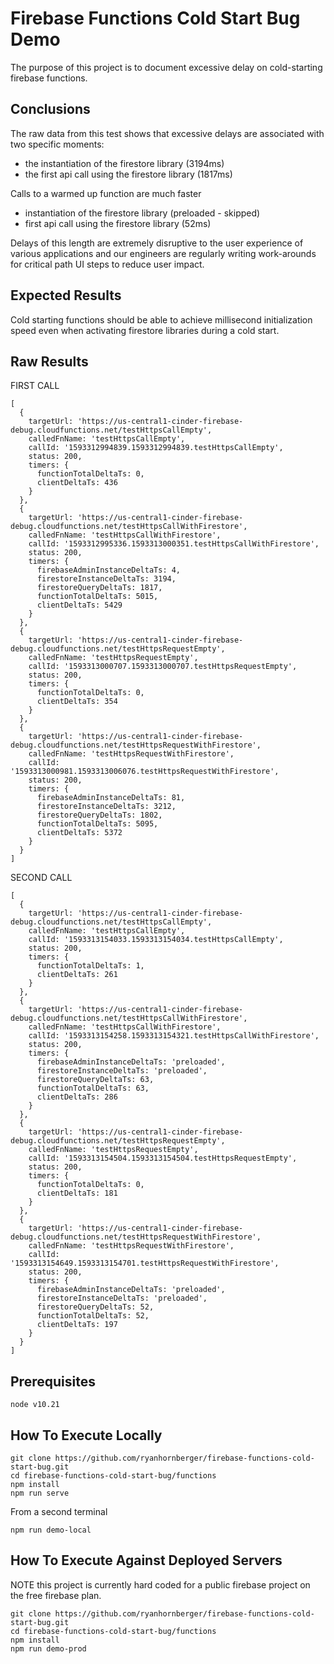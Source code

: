 # Firebase Functions Cold Start Bug Demo

The purpose of this project is to document excessive delay on cold-starting firebase functions.

## Conclusions

The raw data from this test shows that excessive delays are associated with two specific moments:

* the instantiation of the firestore library (3194ms)
* the first api call using the firestore library (1817ms)

Calls to a warmed up function are much faster

* instantiation of the firestore library (preloaded - skipped)
* first api call using the firestore library (52ms)

Delays of this length are extremely disruptive to the user experience of various applications and our
engineers are regularly writing work-arounds for critical path UI steps to reduce user impact.

## Expected Results

Cold starting functions should be able to achieve millisecond initialization speed even when
activating firestore libraries during a cold start.

## Raw Results

FIRST CALL

    [
      {
        targetUrl: 'https://us-central1-cinder-firebase-debug.cloudfunctions.net/testHttpsCallEmpty',
        calledFnName: 'testHttpsCallEmpty',
        callId: '1593312994839.1593312994839.testHttpsCallEmpty',
        status: 200,
        timers: {
          functionTotalDeltaTs: 0,
          clientDeltaTs: 436
        }
      },
      {
        targetUrl: 'https://us-central1-cinder-firebase-debug.cloudfunctions.net/testHttpsCallWithFirestore',
        calledFnName: 'testHttpsCallWithFirestore',
        callId: '1593312995336.1593313000351.testHttpsCallWithFirestore',
        status: 200,
        timers: {
          firebaseAdminInstanceDeltaTs: 4,
          firestoreInstanceDeltaTs: 3194,
          firestoreQueryDeltaTs: 1817,
          functionTotalDeltaTs: 5015,
          clientDeltaTs: 5429
        }
      },
      {
        targetUrl: 'https://us-central1-cinder-firebase-debug.cloudfunctions.net/testHttpsRequestEmpty',
        calledFnName: 'testHttpsRequestEmpty',
        callId: '1593313000707.1593313000707.testHttpsRequestEmpty',
        status: 200,
        timers: {
          functionTotalDeltaTs: 0,
          clientDeltaTs: 354
        }
      },
      {
        targetUrl: 'https://us-central1-cinder-firebase-debug.cloudfunctions.net/testHttpsRequestWithFirestore',
        calledFnName: 'testHttpsRequestWithFirestore',
        callId: '1593313000981.1593313006076.testHttpsRequestWithFirestore',
        status: 200,
        timers: {
          firebaseAdminInstanceDeltaTs: 81,
          firestoreInstanceDeltaTs: 3212,
          firestoreQueryDeltaTs: 1802,
          functionTotalDeltaTs: 5095,
          clientDeltaTs: 5372
        }
      }
    ]

SECOND CALL

    [
      {
        targetUrl: 'https://us-central1-cinder-firebase-debug.cloudfunctions.net/testHttpsCallEmpty',
        calledFnName: 'testHttpsCallEmpty',
        callId: '1593313154033.1593313154034.testHttpsCallEmpty',
        status: 200,
        timers: {
          functionTotalDeltaTs: 1,
          clientDeltaTs: 261
        }
      },
      {
        targetUrl: 'https://us-central1-cinder-firebase-debug.cloudfunctions.net/testHttpsCallWithFirestore',
        calledFnName: 'testHttpsCallWithFirestore',
        callId: '1593313154258.1593313154321.testHttpsCallWithFirestore',
        status: 200,
        timers: {
          firebaseAdminInstanceDeltaTs: 'preloaded',
          firestoreInstanceDeltaTs: 'preloaded',
          firestoreQueryDeltaTs: 63,
          functionTotalDeltaTs: 63,
          clientDeltaTs: 286
        }
      },
      {
        targetUrl: 'https://us-central1-cinder-firebase-debug.cloudfunctions.net/testHttpsRequestEmpty',
        calledFnName: 'testHttpsRequestEmpty',
        callId: '1593313154504.1593313154504.testHttpsRequestEmpty',
        status: 200,
        timers: {
          functionTotalDeltaTs: 0,
          clientDeltaTs: 181
        }
      },
      {
        targetUrl: 'https://us-central1-cinder-firebase-debug.cloudfunctions.net/testHttpsRequestWithFirestore',
        calledFnName: 'testHttpsRequestWithFirestore',
        callId: '1593313154649.1593313154701.testHttpsRequestWithFirestore',
        status: 200,
        timers: {
          firebaseAdminInstanceDeltaTs: 'preloaded',
          firestoreInstanceDeltaTs: 'preloaded',
          firestoreQueryDeltaTs: 52,
          functionTotalDeltaTs: 52,
          clientDeltaTs: 197
        }
      }
    ]

## Prerequisites

    node v10.21

## How To Execute Locally

    git clone https://github.com/ryanhornberger/firebase-functions-cold-start-bug.git
    cd firebase-functions-cold-start-bug/functions
    npm install
    npm run serve

From a second terminal

    npm run demo-local

## How To Execute Against Deployed Servers

NOTE this project is currently hard coded for a public firebase project on the free firebase plan.

    git clone https://github.com/ryanhornberger/firebase-functions-cold-start-bug.git
    cd firebase-functions-cold-start-bug/functions
    npm install
    npm run demo-prod
